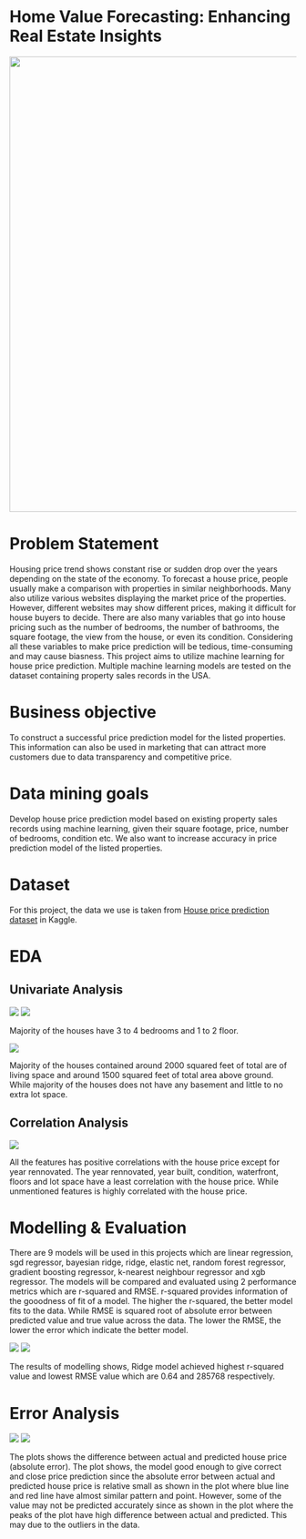 # Home Value Forecasting: Enhancing Real Estate Insights

<p align="middle">
<img src="https://github.com/dimashidayat99/House_Price_Prediction/assets/69446089/c9bd7881-405f-4729-83d8-0f79fefcbf33"  width="800" />
</p>

# Problem Statement
Housing price trend shows constant rise or sudden drop over the years depending on the state of the economy. To forecast a house price, people usually make a comparison with properties in similar neighborhoods. Many also utilize various websites displaying the market price of the properties. However, different websites may show different prices, making it difficult for house buyers to decide. There are also many variables that go into house pricing such as the number of bedrooms, the number of bathrooms, the square footage, the view from the house, or even its condition. Considering all these variables to make price prediction will be tedious, time-consuming and may cause biasness. This project aims to utilize machine learning for house price prediction. Multiple machine learning models are tested on the dataset containing property sales records in the USA.

# Business objective
To construct a successful price prediction model for the listed properties. This information can also be used in marketing that can attract more customers due to data transparency and competitive price.

# Data mining goals
Develop house price prediction model based on existing property sales records using machine learning, given their square footage, price, number of bedrooms, condition etc. We also want to increase accuracy in price prediction model of the listed properties.

# Dataset
For this project, the data we use is taken from [House price prediction dataset](https://www.kaggle.com/datasets/shree1992/housedata) in Kaggle.

# EDA
## Univariate Analysis
![](https://github.com/dimashidayat99/House_Price_Prediction/blob/main/result/CountFloor.png)
![](https://github.com/dimashidayat99/House_Price_Prediction/blob/main/result/CountBedroom.png)

Majority of the houses have 3 to 4 bedrooms and 1 to 2 floor.

![](https://github.com/dimashidayat99/House_Price_Prediction/blob/main/result/HistArea.png)

Majority of the houses contained around 2000 squared feet of total are of living space and around 1500 squared feet of total area above ground. While majority of the houses does not have any basement and little to no extra lot space.

## Correlation Analysis

![](https://github.com/dimashidayat99/House_Price_Prediction/blob/main/result/CorrelationPlot.png)

All the features has positive correlations with the house price except for year rennovated. The year rennovated, year built, condition, waterfront, floors and lot space have a least correlation with the house price. While unmentioned features is highly correlated with the house price.

# Modelling & Evaluation

There are 9 models will be used in this projects which are linear regression, sgd regressor, bayesian ridge, ridge, elastic net, random forest regressor, gradient boosting regressor, k-nearest neighbour regressor and xgb regressor. The models will be compared and evaluated using 2 performance metrics which are r-squared and RMSE. r-squared provides information of the gooodness of fit of a model. The higher the r-squared, the better model fits to the data. While RMSE is squared root of absolute error between predicted value and true value across the data. The lower the RMSE, the lower the error which indicate the better model.

![](https://github.com/dimashidayat99/House_Price_Prediction/blob/main/result/ModelR2.png)
![](https://github.com/dimashidayat99/House_Price_Prediction/blob/main/result/ModelR2.png)

The results of modelling shows, Ridge model achieved highest r-squared value and lowest RMSE value which are 0.64 and 285768 respectively.

# Error Analysis

![](https://github.com/dimashidayat99/House_Price_Prediction/blob/main/result/Error%20Plot%201.png)
![](https://github.com/dimashidayat99/House_Price_Prediction/blob/main/result/Error%20Plot%202.png)

The plots shows the difference between actual and predicted house price (absolute error). The plot shows, the model good enough to give correct and close price prediction since the absolute error between actual and predicted house price is relative small as shown in the plot where blue line and red line have almost similar pattern and point. However, some of the value may not be predicted accurately since as shown in the plot where the peaks of the plot have high difference between actual and predicted. This may due to the outliers in the data.



